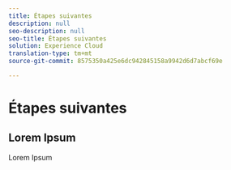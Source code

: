 ```yaml
---
title: Étapes suivantes
description: null
seo-description: null
seo-title: Étapes suivantes
solution: Experience Cloud
translation-type: tm+mt
source-git-commit: 8575350a425e6dc942845158a9942d6d7abcf69e

---
```



# Étapes suivantes

## Lorem Ipsum

Lorem Ipsum